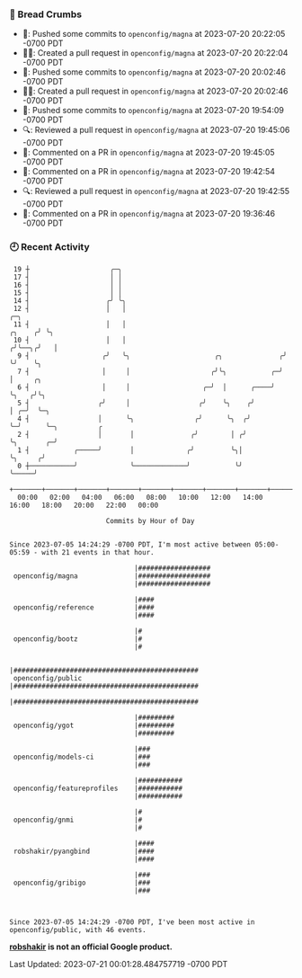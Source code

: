 ### 🍞 Bread Crumbs

 * 🚢: Pushed some commits to `openconfig/magna` at 2023-07-20 20:22:05 -0700 PDT
 * ✍🏼: Created a pull request in `openconfig/magna` at 2023-07-20 20:22:04 -0700 PDT
 * 🚢: Pushed some commits to `openconfig/magna` at 2023-07-20 20:02:46 -0700 PDT
 * ✍🏼: Created a pull request in `openconfig/magna` at 2023-07-20 20:02:46 -0700 PDT
 * 🚢: Pushed some commits to `openconfig/magna` at 2023-07-20 19:54:09 -0700 PDT
 * 🔍: Reviewed a pull request in  `openconfig/magna` at 2023-07-20 19:45:06 -0700 PDT
 * 💬: Commented on a PR in  `openconfig/magna` at 2023-07-20 19:45:05 -0700 PDT
 * 💬: Commented on a PR in  `openconfig/magna` at 2023-07-20 19:42:54 -0700 PDT
 * 🔍: Reviewed a pull request in  `openconfig/magna` at 2023-07-20 19:42:55 -0700 PDT
 * 💬: Commented on a PR in  `openconfig/magna` at 2023-07-20 19:36:46 -0700 PDT

### 🕘 Recent Activity
```
 19 ┼                    ╭─╮
 17 ┤                    │ │
 16 ┤                    │ │
 15 ┤                    │ │
 14 ┤                   ╭╯ ╰╮
 12 ┤                   │   │                                               ╭─╮
 11 ┤                   │   │                                        ╭╮    ╭╯ ╰╮
 10 ┤                   │   │                                       ╭╯╰──╮╭╯   │
  9 ┤                  ╭╯   ╰╮                     ╭╮              ╭╯    ╰╯    ╰╮
  7 ┤                  │     │                    ╭╯╰╮           ╭─╯            │     ╭╮
  6 ┤                  │     │                  ╭─╯  │      ╭────╯              ╰╮   ╭╯╰╮
  5 ┤                 ╭╯     │                 ╭╯    ╰╮    ╭╯                    │ ╭─╯  ╰─╮
  4 ┤                 │      ╰╮               ╭╯      ╰╮  ╭╯                     ╰─╯      ╰─╮          ╭
  2 ┤                 │       │              ╭╯        │ ╭╯                                 ╰╮       ╭─╯
  1 ┤           ╭─────╯       │             ╭╯         ╰╮│                                   ╰╮     ╭╯
  0 ┼───────────╯             ╰─────────────╯           ╰╯                                    ╰─────╯
    +───────+───────+───────+───────+───────+───────+───────+───────+───────+───────+───────+───────+────
  00:00   02:00   04:00   06:00   08:00   10:00   12:00   14:00   16:00   18:00   20:00   22:00   00:00   

						Commits by Hour of Day


Since 2023-07-05 14:24:29 -0700 PDT, I'm most active between 05:00-05:59 - with 21 events in that hour.

```



```
                               |##################
 openconfig/magna              |##################
                               |##################

                               |####
 openconfig/reference          |####
                               |####

                               |#
 openconfig/bootz              |#
                               |#

                               |##############################################
 openconfig/public             |##############################################
                               |##############################################

                               |#########
 openconfig/ygot               |#########
                               |#########

                               |###
 openconfig/models-ci          |###
                               |###

                               |###########
 openconfig/featureprofiles    |###########
                               |###########

                               |#
 openconfig/gnmi               |#
                               |#

                               |####
 robshakir/pyangbind           |####
                               |####

                               |###
 openconfig/gribigo            |###
                               |###



Since 2023-07-05 14:24:29 -0700 PDT, I've been most active in openconfig/public, with 46 events.

```
**[robshakir](mailto:robjs@google.com) is not an official Google product.**  


Last Updated: 2023-07-21 00:01:28.484757719 -0700 PDT
